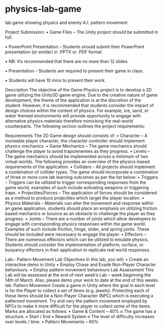# physics-lab-game
lab game showing physics and enemy A.I. pattern movement

Project Submission:
• Game Files – The Unity project should be submitted in full.

• PowerPoint Presentation – Students should submit their PowerPoint 
presentation (or similar) in .PPTX or .PDF format. 

▪ NB: It’s recommended that there are no more than 12 slides. 

• Presentation – Students are required to present their game in class. 

▪ Students will have 10 mins to present their work.

Description
The objective of the Game Physics project is to develop a 2D game utilizing the 
Unity3D game engine. Due to the creative nature of game development, the theme of 
the application is at the discretion of the student. However, it is recommended that 
students consider the impact of design choices within the context of physics. For 
example, ice, sand, or water themed environments will provide opportunity to engage 
with alternative physics materials therefore mimicking the real-world counterparts. The 
following section outlines the project requirements:

 Requirements
The 2D Game design should consists of:
• Character – A moveable player character, the character controller should 
implement physics mechanics. 
• Game Mechanics – The game mechanics should challenge the player to avoid 
traps/enemies as they progress.
• Levels – The game mechanics should be implemented across a minimum of two 
virtual worlds. 
The following provides an overview of the physics-based requirements of the 
application.
• Colliders - All projects should implement a combination of collider types.
The game should incorporate a combination of three or more core lab learning 
outcomes as per the list below:
• Triggers – Triggers can be utilized to trigger corresponding responses from the 
game world, examples of such include activating weapons or triggering traps. 
• Projectiles/Forces – The application of forces should be considered as a 
method to produce projectiles which target the player location. 
• Physics Materials – Materials can alter the movement and response within an 
game application, students should place an emphasis on utilizing friction based 
mechanics or bounce as an obstacle to challenge the player as they progress. 
• Joints – There are a number of joints which allow developers to engage with 
corresponding physics responses within the game world. Examples of such 
include friction, hinge, slider, and spring joints. These should be included were 
necessary to engage the player. 
• Effectors – There are numerous effectors which can be utilized to emulate 
physics. Students should consider the implementation of platform, surface, or 
buoyancy effectors in their application to replicate real world responses.


Lab:- Pattern Movement
Lab Objectives
In this lab, you will:
• Create an interactive demo in Unity
• Employ Chase and Evade Non-Player Character behaviours.
• Employ pattern movement behaviours
Lab Assessment
This Lab will be assessed at the end of next week’s Lab – week beginning the 
14th of March. Also, please demo your work to date at the end of this weeks 
lab.
Pattern Movement
Create a game in Unity where the goal in each level is for the Player to collect a 
set of items (e.g. jewels). Protecting each of these items should be a Non-Player 
Character (NPC) which is executing a patterned movement. Try and vary the 
pattern movement employed by NPCs to make it more difficult for the player to 
collect some of the items. Marks are allocated as follows:
• Game & Content – 40%
o The game has a structure.
▪ Start / End
▪ Reward System
o The level of difficulty increases over levels / time.
• Pattern Movements – 60%
